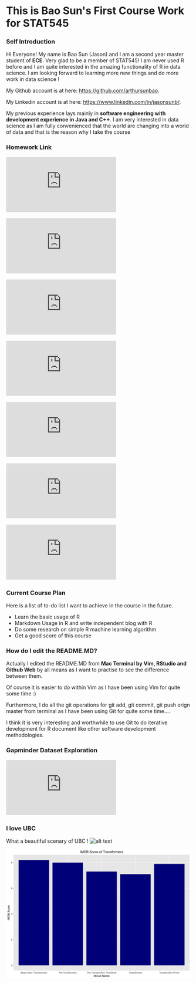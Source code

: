 This is Bao Sun's First Course Work for STAT545
=====================

### Self Introduction
Hi Everyone!
My name is Bao Sun (Jason) and I am a second year master student of **ECE**. Very glad to be a member of STAT545!
I am never used R before and I am quite interested in the amazing functionality of R in data science.
I am looking forward to learning more new things and do more work in data science !

My Github account is at here: <https://github.com/arthursunbao>.

My Linkedin account is at here: <https://www.linkedin.com/in/jasonsunb/>.

My previous experience lays mainly in **software engineering with development experience in Java and C++**. I am very interested in data science as I am fully convenienced that the world are changing into a world of data and that is the reason why I take the course

### Homework Link
![My First Homework is at here: ](https://github.com/arthursunbao/STAT545-Homework/blob/master/hw01/Exploration_gapminder.md
"Homework1")

![My Second Homework is at here: ](https://github.com/arthursunbao/STAT545-hw01--Bao-Sun/blob/master/hw02/a_deeper_exploration_into_gapminder_dataset.md
"Homework2")

![My Third Homework is at here: ](https://github.com/arthursunbao/STAT545-Homework/blob/master/hw03/a_deeper_exploration_into_gapminder_dataset.md
"Homework3")

![My Forth Homework is at here: ](https://github.com/arthursunbao/STAT545-Homework/blob/master/hw04/Tidy_data_and_joins.md
"Homework4")

![My Fifth Homework is at here: ](https://github.com/arthursunbao/STAT545-Homework/blob/master/hw05/Factor_and_figure_management.md "Homework5")

![My Sixth Homework is at here: ](https://github.com/arthursunbao/STAT545-Homework/blob/master/hw06/Data_wrangling_wrap_up.md "Homework6")

![My Seventh Homework is at here: ](https://github.com/arthursunbao/STAT545-Homework/blob/master/hw07/README.md "Homework7")


### Current Course Plan
Here is a list of to-do list I want to achieve in the course in the future.
- Learn the basic usage of R
- Markdown Usage in R and write independent blog with R
- Do some research on simple R machine learning algorithm
- Get a good score of this course

### How do I edit the README.MD?
Actually I edited the README.MD from **Mac Terminal by Vim, RStudio and Github Web** by all means as I want to practise to see the difference between them. 

Of course it is easier to do within Vim as I have been using Vim for quite some time :)

Furthermore, I do all the git operations for git add, git commit, git push orign master from terminal as I have been using Git for quite some time....

I think it is very interesting and worthwhile to use Git to do iterative development for R document like other software development methodologies. 

### Gapminder Dataset Exploration
![Link to Exploration into Gapminder Dataset :)](https://github.com/arthursunbao/STAT545-hw01--Bao-Sun/blob/master/Exploration_gapminder.md "A brief introduction into Gapminder Dataset")

### I love UBC
What a beautiful scenary of UBC !
![alt text](https://www.ubc.ca/_assets/img/martha-piper-plaza-1920x700.jpg "A nice picture of UBC")

![Picture](https://github.com/arthursunbao/STAT545-Homework/blob/master/hw10/OMDB/imdb_transformer.png)
